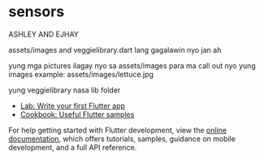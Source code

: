 # sensors

ASHLEY AND EJHAY

assets/images and veggielibrary.dart lang gagalawin nyo jan ah

yung mga pictures ilagay nyo sa assets/images
para ma call out nyo yung images 
example: assets/images/lettuce.jpg

yung veggielibrary nasa lib folder

- [Lab: Write your first Flutter app](https://docs.flutter.dev/get-started/codelab)
- [Cookbook: Useful Flutter samples](https://docs.flutter.dev/cookbook)

For help getting started with Flutter development, view the
[online documentation](https://docs.flutter.dev/), which offers tutorials,
samples, guidance on mobile development, and a full API reference.
